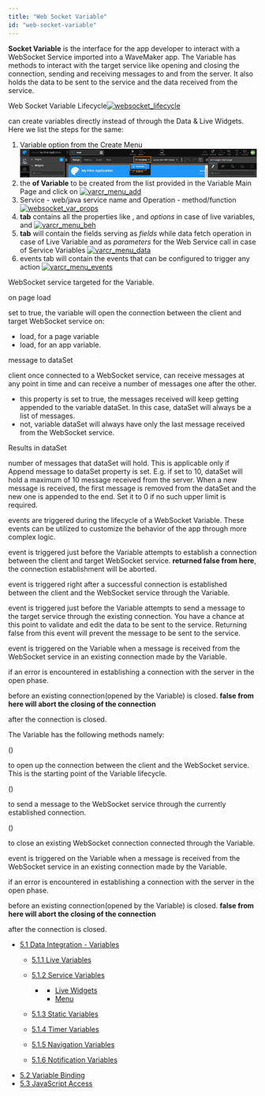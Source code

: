 ```yaml
---
title: "Web Socket Variable"
id: "web-socket-variable"
---
```


**Socket Variable** is the interface for the app developer to interact with a WebSocket Service imported into a WaveMaker app. The Variable has methods to interact with the target service like opening and closing the connection, sending and receiving messages to and from the server. It also holds the data to be sent to the service and the data received from the service.

Web Socket Variable Lifecycle[![websocket_lifecycle](../assets/websocket_lifecycle.png)](../assets/websocket_lifecycle.png)

can create variables directly instead of through the Data & Live Widgets. Here we list the steps for the same:

1. Variable option from the Create Menu [![Var_create](../assets/Var_create.png)](../assets/Var_create.png)
2. the **of Variable** to be created from the list provided in the Variable Main Page and click on [![varcr_menu_add](../assets/varcr_menu_add.png)](../assets/varcr_menu_add.png)
3. Service - web/java service name and Operation - method/function [![websocket_var_props](../assets/websocket_var_props.png)](../assets/websocket_var_props.png)
4. **tab** contains all the properties like , and _options_ in case of live variables, and [![varcr_menu_beh](../assets/varcr_menu_beh.png)](../assets/varcr_menu_beh.png)
5. **tab** will contain the fields serving as _fields_ while data fetch operation in case of Live Variable and as _parameters_ for the Web Service call in case of Service Variables [![varcr_menu_data](../assets/varcr_menu_data.png)](../assets/varcr_menu_data.png)
6. events tab will contain the events that can be configured to trigger any action [![varcr_menu_events](../assets/varcr_menu_events.png)](../assets/varcr_menu_events.png)

WebSocket service targeted for the Variable.

on page load

set to true, the variable will open the connection between the client and target WebSocket service on:

- load, for a page variable
- load, for an app variable.

message to dataSet

client once connected to a WebSocket service, can receive messages at any point in time and can receive a number of messages one after the other.

- this property is set to true, the messages received will keep getting appended to the variable dataSet. In this case, dataSet will always be a list of messages.
- not, variable dataSet will always have only the last message received from the WebSocket service.

Results in dataSet

number of messages that dataSet will hold. This is applicable only if Append message to dataSet property is set. E.g. if set to 10, dataSet will hold a maximum of 10 message received from the server. When a new message is received, the first message is removed from the dataSet and the new one is appended to the end. Set it to 0 if no such upper limit is required.

events are triggered during the lifecycle of a WebSocket Variable. These events can be utilized to customize the behavior of the app through more complex logic.

event is triggered just before the Variable attempts to establish a connection between the client and target WebSocket service. **returned false from here**, the connection establishment will be aborted.

event is triggered right after a successful connection is established between the client and the WebSocket service through the Variable.

event is triggered just before the Variable attempts to send a message to the target service through the existing connection. You have a chance at this point to validate and edit the data to be sent to the service. Returning false from this event will prevent the message to be sent to the service.

event is triggered on the Variable when a message is received from the WebSocket service in an existing connection made by the Variable.

if an error is encountered in establishing a connection with the server in the open phase.

before an existing connection(opened by the Variable) is closed. **false from here will abort the closing of the connection**

after the connection is closed.

The Variable has the following methods namely:

()

to open up the connection between the client and the WebSocket service. This is the starting point of the Variable lifecycle.

()

to send a message to the WebSocket service through the currently established connection.

()

to close an existing WebSocket connection connected through the Variable.

event is triggered on the Variable when a message is received from the WebSocket service in an existing connection made by the Variable.

if an error is encountered in establishing a connection with the server in the open phase.

before an existing connection(opened by the Variable) is closed. **false from here will abort the closing of the connection**

after the connection is closed.

- [5.1 Data Integration - Variables](/learn/app-development/variables/data-integration/)
    - [5.1.1 Live Variables](/learn/variables/live-variable/)
    - [5.1.2 Service Variables](/learn/variables/service-variable/)
        - [](#creation)
            - [Live Widgets](#widgets)
            - [Menu](#menu)
        
    - [5.1.3 Static Variables](/learn/app-development/variables/static-variable/)
    - [5.1.4 Timer Variables](/learn/app-development/variables/timer-variable/)
    - [5.1.5 Navigation Variables](/learn/app-development/variables/navigation-variable/)
    - [5.1.6 Notification Variables](/learn/app-development/variables/notification-variable/)
- [5.2 Variable Binding](/learn/app-development/variables/variable-binding/)
- [5.3 JavaScript Access](/learn/app-development/variables/accessing-elements-via-javascript/)
